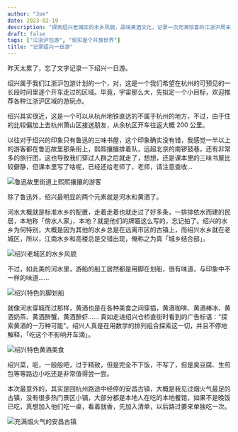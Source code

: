```yaml
---
author: "Joe"
date: 2023-02-19
description: "探索绍兴老城区的水乡风貌，品味黄酒文化，记录一次充满惊喜的江浙沪周末游"
draft: false
tags: ["江浙沪包游", "现实是个开放世界"]
title: "记录绍兴一日游"
---
```


昨天太累了，忘了文字记录一下绍兴一日游。

绍兴属于我们江浙沪包游计划的一个，对，这是一个我们希望在杭州的可预见的一长段时间里逐个开车走过的区域。毕竟，宇宙那么大，先拟定一个小目标，欢迎推荐各种江浙沪区域的游玩点。

绍兴其实很近，这是一个可以从杭州地铁直达的不属于杭州的地方，不过，由于住的比较偏加上去杭州萧山区接送朋友，从余杭区开车往返大概 200 公里。

以往对于绍兴的印象只有鲁迅的三味书屋，这个印象确实没有错，我感觉一半以上的游客都在鲁迅故里那条街上，熙熙攘攘排着队，远超北京的南锣鼓巷，还有非常多的旅行团，这也导致我们穿过人群之后就走了，想想，还是课本里的三味书屋比较僻静，但课本里写了啥呢，已经还给老师了，老师，请注意查收…

![鲁迅故里街道上熙熙攘攘的游客](/images/posts/shaoxing-one-day-trip-2023/luxun-street.webp)

除了鲁迅外，绍兴最明显的两个元素就是河水和黄酒了。

河水大概就是标准水乡的配置，走着走着也就走过了好多条，一排排依水而建的民居，本地称「傍水人家」，本地？就是他们的牌匾这么写的，忘记拍了。绍兴的水乡为何特别，大概是因为其他的水乡总是在远离市区的古镇上，而绍兴水乡就在老城区，所以，江南水乡和高楼总是交错出现，俺称之为真「城乡结合部」。

![绍兴老城区的水乡风貌](/images/posts/shaoxing-one-day-trip-2023/water-town.webp)

不过，如此美的河水里，游船的船工居然都是用脚在划船，很有味道，与印象中不一样的味道……

![绍兴特色的脚划船](/images/posts/shaoxing-one-day-trip-2023/foot-rowing.webp)

就像河水穿城而过那样，黄酒也是在各种美食之间穿插，黄酒咖啡、黄酒棒冰、黄酒奶茶、黄酒醉蟹、黄酒醉虾…… 真如走进绍兴仓桥直街时看到的广告标语："探索黄酒的一万种可能"。绍兴人真是在用数学的排列组合探索这一切，并且不停地解释，「吃这个不影响开车滴」。

![绍兴特色黄酒美食](/images/posts/shaoxing-one-day-trip-2023/yellow-wine.webp)

绍兴菜，呃，一般般吧，过于精致，但是完全不下饭，不写了，但是臭豆腐、生煎包等等路边小吃还是非常值得尝一尝。

本次最意外的，其实是回杭州路途中经停的安昌古镇，大概是我见过烟火气最足的古镇，没有很多热门景区小铺，大部分都是本地人在吃的本地餐馆，如果不是晚饭已吃，真想加入他们吃一桌，看着就香，先加入清单，以后路过要来单独吃一次。

![充满烟火气的安昌古镇](/images/posts/shaoxing-one-day-trip-2023/anchang-town.webp)